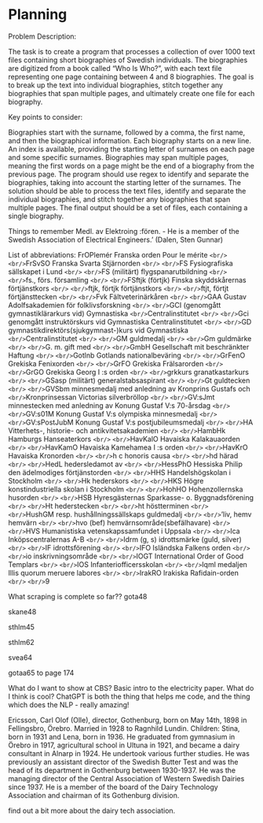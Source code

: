 # Planning

Problem Description:

The task is to create a program that processes a collection of over 1000
text files containing short biographies of Swedish individuals. The
biographies are digitized from a book called “Who Is Who?”, with each
text file representing one page containing between 4 and 8 biographies.
The goal is to break up the text into individual biographies, stitch
together any biographies that span multiple pages, and ultimately create
one file for each biography.

Key points to consider:

Biographies start with the surname, followed by a comma, the first name,
and then the biographical information. Each biography starts on a new
line. An index is available, providing the starting letter of surnames
on each page and some specific surnames. Biographies may span multiple
pages, meaning the first words on a page might be the end of a biography
from the previous page. The program should use regex to identify and
separate the biographies, taking into account the starting letter of the
surnames. The solution should be able to process the text files,
identify and separate the individual biographies, and stitch together
any biographies that span multiple pages. The final output should be a
set of files, each containing a single biography.

Things to remember Medl. av Elektroing :fören. - He is a member of the
Swedish Association of Electrical Engineers.’ (Dalen, Sten Gunnar)

List of abbreviations: FrOPlemér Franska orden Pour le mérite `<br/>`
`<br/>`FrSvSO Franska Svarta Stjärnorden `<br/>` `<br/>`FS Fysiografiska
sällskapet i Lund `<br/>` `<br/>`FS (militärt) flygspanarutbildning `<br/>`
`<br/>`fs., förs. församling `<br/>` `<br/>`FSftjk (förtjk) Finska
skyddskårernas förtjänstkors `<br/>` `<br/>`ftjk, förtjk förtjänstkors `<br/>`
`<br/>`ftjt, förtjt förtjänsttecken `<br/>` `<br/>`Fvk Fältveterinärkåren
`<br/>` `<br/>`GAA Gustav Adolfsakademien för folklivsforskning `<br/>`
`<br/>`GCI (genomgått gymnastiklärarkurs vid) Gymnastiska
`<br/>`Centralinstitutet `<br/>` `<br/>`Gci genomgått instruktörskurs vid
Gymnastiska Centralinstitutet `<br/>` `<br/>`GD
gymnastikdirektörs(sjukgymnast-)kurs vid Gymnastiska
`<br/>`Centralinstitutet `<br/>` `<br/>`GM guldmedalj `<br/>` `<br/>`Gm guldmärke
`<br/>` `<br/>`G. m. gift med `<br/>` `<br/>`GmbH Gesellschaft mit beschränkter
Haftung `<br/>` `<br/>`Gotlnb Gotlands nationalbeväring `<br/>` `<br/>`GrFenO
Grekiska Fenixorden `<br/>` `<br/>`GrFO Grekiska Frälsarorden `<br/>`
`<br/>`GrGO Grekiska Georg I :s orden `<br/>` `<br/>`grkkurs granatkastarkurs
`<br/>` `<br/>`GSasp (militärt) generalstabsaspirant `<br/>` `<br/>`Gt
guldtecken `<br/>` `<br/>`GVSbm minnesmedalj med anledning av Kronprins
Gustafs och `<br/>`Kronprinsessan Victorias silverbröllop `<br/>`
`<br/>`GV:sJmt minnestecken med anledning av Konung Gustaf V:s 70-årsdag
`<br/>` `<br/>`GV:s01M Konung Gustaf V:s olympiska minnesmedalj `<br/>`
`<br/>`GV:sPostJubM Konung Gustaf V:s postjubileumsmedalj `<br/>` `<br/>`HA
Vitterhets-, historie- och antikvitetsakademien `<br/>` `<br/>`HambHk
Hamburgs Hanseaterkors `<br/>` `<br/>`HavKalO Havaiska Kalakauaorden `<br/>`
`<br/>`HavKamO Havaiska Kamehamea I :s orden `<br/>` `<br/>`HavKrO Havaiska
Kronorden `<br/>` `<br/>`h c honoris causa `<br/>` `<br/>`hd härad `<br/>`
`<br/>`HedL hedersledamot av `<br/>` `<br/>`HessPhO Hessiska Philip den
ädelmodiges förtjänstorden `<br/>` `<br/>`HHS Handelshögskolan i Stockholm
`<br/>` `<br/>`Hk hederskors `<br/>` `<br/>`HKS Högre konstindustriella skolan i
Stockholm `<br/>` `<br/>`HohHO Hohenzollernska husorden `<br/>` `<br/>`HSB
Hyresgästernas Sparkasse- o. Byggnadsförening `<br/>` `<br/>`Ht hederstecken
`<br/>` `<br/>`ht höstterminen `<br/>` `<br/>`HushGM resp. hushållningssällskaps
guldmedalj `<br/>` `<br/>`’liv, hemv hemvärn `<br/>` `<br/>`hvo (bef)
hemvärnsområde(sbefälhavare) `<br/>` `<br/>`HVS Humanistiska
vetenskapssamfundet i Uppsala `<br/>` `<br/>`Ica Inköpscentralernas A-B
`<br/>` `<br/>`Idrm (g, s) idrottsmärke (guld, silver) `<br/>` `<br/>`IF
idrottsförening `<br/>` `<br/>`IFO Isländska Falkens orden `<br/>` `<br/>`io
inskrivningsområde `<br/>` `<br/>`IOGT International Order of Good Templars
`<br/>` `<br/>`IOS Infanteriofficersskolan `<br/>` `<br/>`Iqml medaljen Illis
quorum meruere labores `<br/>` `<br/>`IrakRO Irakiska Rafidain-orden `<br/>`
`<br/>`9

What scraping is complete so far?? gota48

skane48

sthlm45

sthlm62

svea64

gotaa65 to page 174

What do I want to show at CBS? Basic intro to the electricity paper.
What do I think is cool? ChatGPT is both the thing that helps me code,
and the thing which does the NLP - really amazing!

Ericsson, Carl Olof (Olle), director, Gothenburg, born on May 14th, 1898
in Fellingsbro, Örebro. Married in 1928 to Ragnhild Lundin. Children:
Stina, born in 1931 and Lena, born in 1936. He graduated from gymnasium
in Örebro in 1917, agricultural school in Ultuna in 1921, and became a
dairy consultant in Alnarp in 1924. He undertook various further
studies. He was previously an assistant director of the Swedish Butter
Test and was the head of its department in Gothenburg between 1930-1937.
He was the managing director of the Central Association of Western
Swedish Dairies since 1937. He is a member of the board of the Dairy
Technology Association and chairman of its Gothenburg division.

find out a bit more about the dairy tech association.
